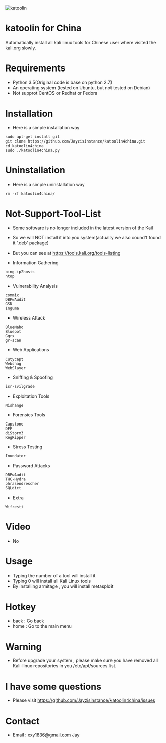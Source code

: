 ![katoolin](https://github.com/Jayzisinstance/katoolin4china/blob/dev/pic/3.png)
# katoolin for China
Automatically install all kali linux tools for Chinese user where visited the kali.org slowly.

# Requirements
- Python 3.5(Original code is base on python 2.7)
- An operating system (tested on Ubuntu, but not tested on Debian)
- Not supprot CentOS or Redhat or Fedora

# Installation
- Here is a simple installation way

```
sudo apt-get install git
git clone https://github.com/Jayzisinstance/katoolin4china.git
cd katoolin4china
sudo ./katoolin4china.py
```

# Uninstallation
- Here is a simple uninstallation way

```
rm -rf katoolin4china/
```

# Not-Support-Tool-List

- Some software is no longer included in the latest version of the Kail
- So we will NOT install it into you system(actually we also cound't found it '.deb' package)
- But you can see at https://tools.kali.org/tools-listing

- Information Gathering

```
bing-ip2hosts
ntop
```

- Vulnerability Analysis
```
commix
DBPwAudit
GSD
Inguma
```

- Wireless Attack
```
BlueMaho
Bluepot
Gqrx
gr-scan
```

- Web Applications
```
Cutycapt
Webshag
WebSlayer
```

- Sniffing & Spoofing
```
isr-svilgrade
```

- Exploitation Tools
```
Nishange
```

- Forensics Tools
```
Capstone
DFF
diStorm3
RegRipper
```

- Stress Testing
```
Inundator
```

- Password Attacks
```
DBPwAudit
THC-Hydra
phrasendrescher
SQLdict
```

- Extra
```
Wifresti
```

# Video
- No

# Usage
- Typing the number of a tool will install it
- Typing 0 will install all Kali Linux tools
- By installing armitage , you will install metasploit

# Hotkey
- back : Go back
- home : Go to the main menu

# Warning
- Before upgrade your system , please make sure you have removed all Kali-linux repositories in you /etc/apt/sources.list.

# I have some questions
- Please visit https://github.com/Jayzisinstance/katoolin4china/issues

# Contact
- Email : xxy1836@gmail.com Jay
